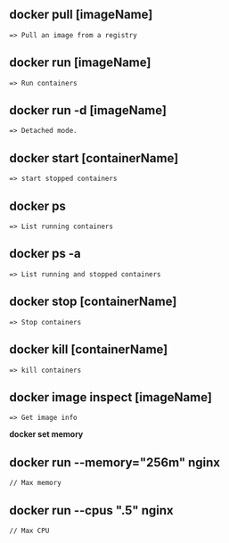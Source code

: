 ## docker pull [imageName]
    => Pull an image from a registry

## docker run [imageName]
    => Run containers

## docker run -d [imageName] 
    => Detached mode.

## docker start [containerName]
    => start stopped containers

## docker ps
    => List running containers

## docker ps -a
    => List running and stopped containers

## docker stop [containerName]
    => Stop containers

## docker kill [containerName]
    => kill containers

## docker image inspect  [imageName]
    => Get image info

**docker set memory**

## docker run --memory="256m" nginx        
    // Max memory

## docker run --cpus ".5" nginx
    // Max CPU

    
